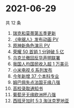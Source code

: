 # 2021-06-29

共 12 条

<!-- BEGIN -->
<!-- 最后更新时间 Tue Jun 29 2021 06:06:53 GMT+0800 (China Standard Time) -->

1. [瑞克和莫蒂第五季更新](https://www.zhihu.com/search?q=瑞克和莫蒂)
2. [《电锯人》发布动画 PV](https://www.zhihu.com/search?q=电锯人)
3. [原神新角色演示 PV](https://www.zhihu.com/search?q=原神)
4. [荣耀 50 首销 1 分钟破 5 亿](https://www.zhihu.com/search?q=荣耀50)
5. [乌克兰撤回反华声明联署](https://www.zhihu.com/search?q=乌克兰)
6. [我国人均国民收入超 1 万美元](https://www.zhihu.com/search?q=人均国民收入)
7. [小米电视 6 系列发布](https://www.zhihu.com/search?q=小米电视)
8. [今年新增 37 个本科专业](https://www.zhihu.com/search?q=新专业)
9. [姆巴佩失点法国无缘八强](https://www.zhihu.com/search?q=法国队)
10. [高校录取通知书](https://www.zhihu.com/search?q=高校录取通知书)
11. [葡萄牙无缘欧洲杯八强](https://www.zhihu.com/search?q=葡萄牙队)
12. [西班牙加时 5:3 淘汰克罗地亚](https://www.zhihu.com/search?q=西班牙队)

<!-- END -->
